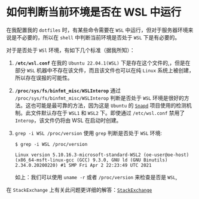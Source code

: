 # 如何判断当前环境是否在 WSL 中运行

在我配置我的 `dotfiles` 时，有某些命令需要在 `WSL` 中运行，但对于服务器环境来说是不必要的，所以在 `shell` 中判断当前环境是否处于 `WSL` 下是有必要的。

对于是否处于 `WSl` 环境，有如下几个标准（据我所知）：
1. **`/etc/wsl.conf`**
   在我的 `Ubuntu 22.04.1(WSL)` 下是存在这个文件的,，但是在部分 `WSL` 机器中不存在该文件，而且该文件也可以在纯 `Linux` 系统上被创建，所以存在误报的可能性。
   
2.  **`/proc/sys/fs/binfmt_misc/WSLInterop`**
   通过 `/proc/sys/fs/binfmt_misc/WSLInterop` 判断是否处于 `WSL` 环境是很好的方法。这也可能是最可靠的方法，因为这是 `Ubuntu` 的 [`Snapd`][Snapd] 项目使用的检测机制。此文件默认存在于 `WSL1` 和 `WSL2` 下。即使通过 `/etc/wsl.conf` 禁用了 `Interop`，该文件仍将由 WSL 在启动时创建。
   
3. `grep -i WSL /proc/version`
   使用 `grep` 判断是否处于 `WSL` 环境:
   ``` shell
   $ grep -i WSL /proc/version
   
   Linux version 5.10.16.3-microsoft-standard-WSL2 (oe-user@oe-host) (x86_64-msft-linux-gcc (GCC) 9.3.0, GNU ld (GNU Binutils) 2.34.0.20200220) #1 SMP Fri Apr 2 22:23:49 UTC 2021
   ```
	如上：我们可以使用 `uname -r` 或者 `/proc/version` 来检查是否是 `WSL`, 


在 `StackExchange` 上有关此问题更详细的解答：[`StackExchange`][StackExchange]

[Snapd]: https://github.com/snapcore/snapd
[StackExchange]:https://superuser.com/questions/1749781/how-can-i-check-if-the-environment-is-wsl-from-a-shell-script